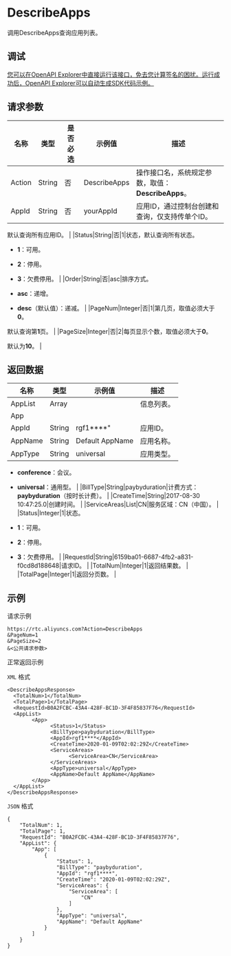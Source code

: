 # DescribeApps

调用DescribeApps查询应用列表。

## 调试

[您可以在OpenAPI Explorer中直接运行该接口，免去您计算签名的困扰。运行成功后，OpenAPI Explorer可以自动生成SDK代码示例。](https://api.aliyun.com/#product=rtc&api=DescribeApps&type=RPC&version=2018-01-11)

## 请求参数

|名称|类型|是否必选|示例值|描述|
|--|--|----|---|--|
|Action|String|否|DescribeApps|操作接口名，系统规定参数，取值：**DescribeApps**。 |
|AppId|String|否|yourAppId|应用ID，通过控制台创建和查询，仅支持传单个ID。

 默认查询所有应用ID。 |
|Status|String|否|1|状态，默认查询所有状态。

 -   **1**：可用。
-   **2**：停用。
-   **3**：欠费停用。 |
|Order|String|否|asc|排序方式。

 -   **asc**：递增。
-   **desc**（默认值）：递减。 |
|PageNum|Integer|否|1|第几页，取值必须大于**0**。

 默认查询第**1**页。 |
|PageSize|Integer|否|2|每页显示个数，取值必须大于**0**。

 默认为**10**。 |

## 返回数据

|名称|类型|示例值|描述|
|--|--|---|--|
|AppList|Array| |信息列表。 |
|App| | | |
|AppId|String|rgf1\*\*\*\*"|应用ID。 |
|AppName|String|Default AppName|应用名称。 |
|AppType|String|universal|应用类型。

 -   **conference**：会议。
-   **universal**：通用型。 |
|BillType|String|paybyduration|计费方式：**paybyduration**（按时长计费）。 |
|CreateTime|String|2017-08-30 10:47:25.0|创建时间。 |
|ServiceAreas|List|CN|服务区域：CN（中国）。 |
|Status|Integer|1|状态。

 -   **1**：可用。
-   **2**：停用。
-   **3**：欠费停用。 |
|RequestId|String|6159ba01-6687-4fb2-a831-f0cd8d188648|请求ID。 |
|TotalNum|Integer|1|返回结果数。 |
|TotalPage|Integer|1|返回分页数。 |

## 示例

请求示例

```
https://rtc.aliyuncs.com?Action=DescribeApps
&PageNum=1
&PageSize=2
&<公共请求参数>
```

正常返回示例

`XML` 格式

```
<DescribeAppsResponse>
  <TotalNum>1</TotalNum>
  <TotalPage>1</TotalPage>
  <RequestId>B0A2FCBC-43A4-428F-BC1D-3F4F85837F76</RequestId>
  <AppList>
        <App>
              <Status>1</Status>
              <BillType>paybyduration</BillType>
              <AppId>rgf1****</AppId>
              <CreateTime>2020-01-09T02:02:29Z</CreateTime>
              <ServiceAreas>
                    <ServiceArea>CN</ServiceArea>
              </ServiceAreas>
              <AppType>universal</AppType>
              <AppName>Default AppName</AppName>
        </App>
  </AppList>
</DescribeAppsResponse>
```

`JSON` 格式

```
{
	"TotalNum": 1,
	"TotalPage": 1,
	"RequestId": "B0A2FCBC-43A4-428F-BC1D-3F4F85837F76",
	"AppList": {
		"App": [
			{
				"Status": 1,
				"BillType": "paybyduration",
				"AppId": "rgf1****",
				"CreateTime": "2020-01-09T02:02:29Z",
				"ServiceAreas": {
					"ServiceArea": [
						"CN"
					]
				},
				"AppType": "universal",
				"AppName": "Default AppName"
			}
		]
    }   
}
```

